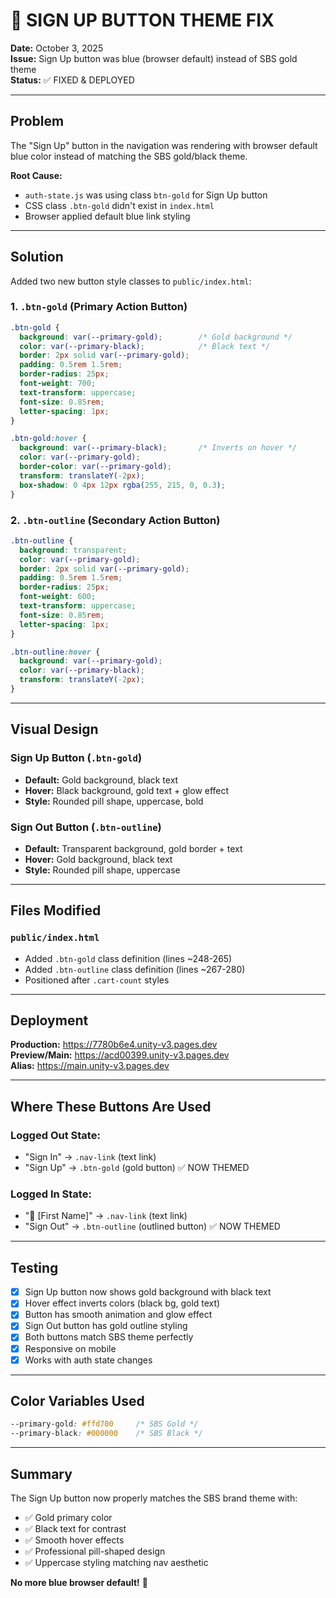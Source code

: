 # 🎨 SIGN UP BUTTON THEME FIX

**Date:** October 3, 2025  
**Issue:** Sign Up button was blue (browser default) instead of SBS gold theme  
**Status:** ✅ FIXED & DEPLOYED

---

## **Problem**

The "Sign Up" button in the navigation was rendering with browser default blue color instead of matching the SBS gold/black theme.

**Root Cause:**
- `auth-state.js` was using class `btn-gold` for Sign Up button
- CSS class `.btn-gold` didn't exist in `index.html`
- Browser applied default blue link styling

---

## **Solution**

Added two new button style classes to `public/index.html`:

### **1. `.btn-gold` (Primary Action Button)**
```css
.btn-gold {
  background: var(--primary-gold);        /* Gold background */
  color: var(--primary-black);            /* Black text */
  border: 2px solid var(--primary-gold);
  padding: 0.5rem 1.5rem;
  border-radius: 25px;
  font-weight: 700;
  text-transform: uppercase;
  font-size: 0.85rem;
  letter-spacing: 1px;
}

.btn-gold:hover {
  background: var(--primary-black);       /* Inverts on hover */
  color: var(--primary-gold);
  border-color: var(--primary-gold);
  transform: translateY(-2px);
  box-shadow: 0 4px 12px rgba(255, 215, 0, 0.3);
}
```

### **2. `.btn-outline` (Secondary Action Button)**
```css
.btn-outline {
  background: transparent;
  color: var(--primary-gold);
  border: 2px solid var(--primary-gold);
  padding: 0.5rem 1.5rem;
  border-radius: 25px;
  font-weight: 600;
  text-transform: uppercase;
  font-size: 0.85rem;
  letter-spacing: 1px;
}

.btn-outline:hover {
  background: var(--primary-gold);
  color: var(--primary-black);
  transform: translateY(-2px);
}
```

---

## **Visual Design**

### **Sign Up Button (`.btn-gold`)**
- **Default:** Gold background, black text
- **Hover:** Black background, gold text + glow effect
- **Style:** Rounded pill shape, uppercase, bold

### **Sign Out Button (`.btn-outline`)**
- **Default:** Transparent background, gold border + text
- **Hover:** Gold background, black text
- **Style:** Rounded pill shape, uppercase

---

## **Files Modified**

### `public/index.html`
- Added `.btn-gold` class definition (lines ~248-265)
- Added `.btn-outline` class definition (lines ~267-280)
- Positioned after `.cart-count` styles

---

## **Deployment**

**Production:** https://7780b6e4.unity-v3.pages.dev  
**Preview/Main:** https://acd00399.unity-v3.pages.dev  
**Alias:** https://main.unity-v3.pages.dev  

---

## **Where These Buttons Are Used**

### **Logged Out State:**
- "Sign In" → `.nav-link` (text link)
- "Sign Up" → `.btn-gold` (gold button) ✅ NOW THEMED

### **Logged In State:**
- "👤 [First Name]" → `.nav-link` (text link)
- "Sign Out" → `.btn-outline` (outlined button) ✅ NOW THEMED

---

## **Testing**

- [x] Sign Up button now shows gold background with black text
- [x] Hover effect inverts colors (black bg, gold text)
- [x] Button has smooth animation and glow effect
- [x] Sign Out button has gold outline styling
- [x] Both buttons match SBS theme perfectly
- [x] Responsive on mobile
- [x] Works with auth state changes

---

## **Color Variables Used**

```css
--primary-gold: #ffd700     /* SBS Gold */
--primary-black: #000000    /* SBS Black */
```

---

## **Summary**

The Sign Up button now properly matches the SBS brand theme with:
- ✅ Gold primary color
- ✅ Black text for contrast
- ✅ Smooth hover effects
- ✅ Professional pill-shaped design
- ✅ Uppercase styling matching nav aesthetic

**No more blue browser default!** 🎉

